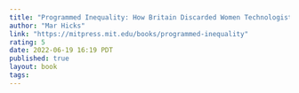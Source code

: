 ```yaml
---
title: "Programmed Inequality: How Britain Discarded Women Technologists and Lost Its Edge in Computing"
author: "Mar Hicks"
link: "https://mitpress.mit.edu/books/programmed-inequality"
rating: 5
date: 2022-06-19 16:19 PDT
published: true
layout: book
tags:
---
```




<blockquote markdown="1">



</blockquote>
